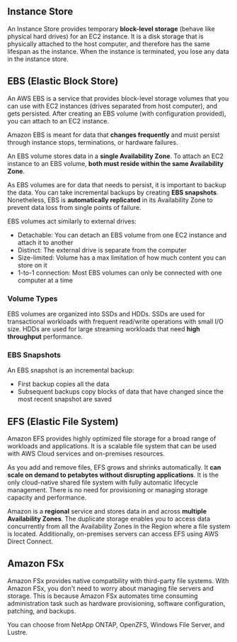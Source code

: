 ## Instance Store

An Instance Store provides temporary **block-level storage** (behave like physical hard drives) for an EC2 instance. It is a disk storage that is physically attached to the host computer, and therefore has the same lifespan as the instance. When the instance is terminated, you lose any data in the instance store.

## EBS (Elastic Block Store)

An AWS EBS is a service that provides block-level storage volumes that you can use with EC2 instances (drives separated from host computer), and gets persisted. After creating an EBS volume (with configuration provided), you can attach to an EC2 instance.

Amazon EBS is meant for data that **changes frequently** and must persist through instance stops, terminations, or hardware failures.

An EBS volume stores data in a **single Availability Zone**. To attach an EC2 instance to an EBS volume, **both must reside within the same Availability Zone**.

As EBS volumes are for data that needs to persist, it is important to backup the data. You can take incremental backups by creating **EBS snapshots**. Nonetheless, EBS is **automatically replicated** in its Availability Zone to prevent data loss from single points of failure.

EBS volumes act similarly to external drives:

- Detachable: You can detach an EBS volume from one EC2 instance and attach it to another
- Distinct: The external drive is separate from the computer
- Size-limited: Volume has a max limitation of how much content you can store on it
- 1-to-1 connection: Most EBS volumes can only be connected with one computer at a time

### Volume Types

EBS volumes are organized into SSDs and HDDs. SSDs are used for transactional workloads with frequent read/write operations with small I/O size. HDDs are used for large streaming workloads that need **high throughput** performance.

### EBS Snapshots

An EBS snapshot is an incremental backup:

- First backup copies all the data
- Subsequent backups copy blocks of data that have changed since the most recent snapshot are saved

## EFS (Elastic File System)

Amazon EFS provides highly optimized file storage for a broad range of workloads and applications. It is a scalable file system that can be used with AWS Cloud services and on-premises resources.

As you add and remove files, EFS grows and shrinks automatically. It **can scale on demand to petabytes without disrupting applications**. It is the only cloud-native shared file system with fully automatic lifecycle management. There is no need for provisioning or managing storage capacity and performance.

Amazon is a **regional** service and stores data in and across **multiple Availability Zones**. The duplicate storage enables you to access data concurrently from all the Availability Zones in the Region where a file system is located. Additionally, on-premises servers can access EFS using AWS Direct Connect.

## Amazon FSx

Amazon FSx provides native compatbility with third-party file systems. With Amazon FSx, you don't need to worry about managing file servers and storage. This is because Amazon FSx automates time consuming administration task such as hardware provisioning, software configuration, patching, and backups.

You can choose from NetApp ONTAP, OpenZFS, Windows File Server, and Lustre.
